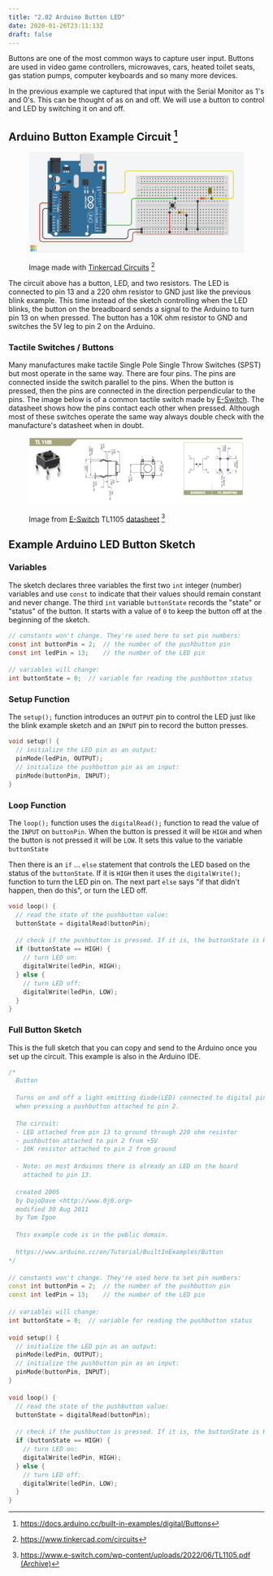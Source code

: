 ```yaml
---
title: "2.02 Arduino Button LED"
date: 2020-01-26T23:11:13Z
draft: false
---
```


Buttons are one of the most common ways to capture user input. Buttons are used in video game controllers, microwaves, cars, heated toilet seats, gas station pumps, computer keyboards and so many more devices.

In the previous example we captured that input with the Serial Monitor as 1's and 0's. This can be thought of as on and off. We will use a button to control and LED by switching it on and off.

## Arduino Button Example Circuit [^1]

<figure>

[![Arduino Button Circuit Image](arduino-led-button-circuit-made-with-tinkercad.png)](arduino-led-button-circuit-made-with-tinkercad.png)

<figcaption>

Image made with [Tinkercad Circuits](https://www.tinkercad.com/circuits) [^2]

</figcaption>
</figure>

The circuit above has a button, LED, and two resistors. The LED is connected to pin 13 and a 220 ohm resistor to GND just like the previous blink example. This time instead of the sketch controlling when the LED blinks, the button on the breadboard sends a signal to the Arduino to turn pin 13 on when pressed. The button has a 10K ohm resistor to GND and switches the 5V leg to pin 2 on the Arduino.

### Tactile Switches / Buttons

Many manufactures make tactile Single Pole Single Throw Switches (SPST) but most operate in the same way. There are four pins. The pins are connected inside the switch parallel to the pins. When the button is pressed, then the pins are connected in the direction perpendicular to the pins. The image below is of a common tactile switch made by [E-Switch](https://www.e-switch.com/). The datasheet shows how the pins contact each other when pressed. Although most of these switches operate the same way always double check with the manufacture's datasheet when in doubt.

<figure>

[![Tactile Switch Information from E-Switch Datasheet](e-switch-TL1105-from-datasheet.jpg)](<(e-switch-TL1105-from-datasheet.jpg)>)

<figcaption>

Image from [E-Switch](https://www.e-switch.com/) TL1105 [datasheet](https://www.e-switch.com/wp-content/uploads/2022/06/TL1105.pdf) [^3]

</figcaption>
</figure>

## Example Arduino LED Button Sketch

### Variables

The sketch declares three variables the first two `int` integer (number) variables and use `const` to indicate that their values should remain constant and never change. The third `int` variable `buttonState` records the "state" or "status" of the button. It starts with a value of `0` to keep the button off at the beginning of the sketch.

```C
// constants won't change. They're used here to set pin numbers:
const int buttonPin = 2;  // the number of the pushbutton pin
const int ledPin = 13;    // the number of the LED pin

// variables will change:
int buttonState = 0;  // variable for reading the pushbutton status

```

### Setup Function

The `setup();` function introduces an `OUTPUT` pin to control the LED just like the blink example sketch and an `INPUT` pin to record the button presses.

```C
void setup() {
  // initialize the LED pin as an output:
  pinMode(ledPin, OUTPUT);
  // initialize the pushbutton pin as an input:
  pinMode(buttonPin, INPUT);
}
```

### Loop Function

The `loop();` function uses the `digitalRead();` function to read the value of the `INPUT` on `buttonPin`. When the button is pressed it will be `HIGH` and when the button is not pressed it will be `LOW`. It sets this value to the variable `buttonState`

Then there is an `if` ... `else` statement that controls the LED based on the status of the `buttonState`. If it is `HIGH` then it uses the `digitalWrite();` function to turn the LED pin on. The next part `else` says "if that didn't happen, then do this", or turn the LED off.

```C
void loop() {
  // read the state of the pushbutton value:
  buttonState = digitalRead(buttonPin);

  // check if the pushbutton is pressed. If it is, the buttonState is HIGH:
  if (buttonState == HIGH) {
    // turn LED on:
    digitalWrite(ledPin, HIGH);
  } else {
    // turn LED off:
    digitalWrite(ledPin, LOW);
  }
}

```

### Full Button Sketch

This is the full sketch that you can copy and send to the Arduino once you set up the circuit. This example is also in the Arduino IDE.

```C++
/*
  Button

  Turns on and off a light emitting diode(LED) connected to digital pin 13,
  when pressing a pushbutton attached to pin 2.

  The circuit:
  - LED attached from pin 13 to ground through 220 ohm resistor
  - pushbutton attached to pin 2 from +5V
  - 10K resistor attached to pin 2 from ground

  - Note: on most Arduinos there is already an LED on the board
    attached to pin 13.

  created 2005
  by DojoDave <http://www.0j0.org>
  modified 30 Aug 2011
  by Tom Igoe

  This example code is in the public domain.

  https://www.arduino.cc/en/Tutorial/BuiltInExamples/Button
*/

// constants won't change. They're used here to set pin numbers:
const int buttonPin = 2;  // the number of the pushbutton pin
const int ledPin = 13;    // the number of the LED pin

// variables will change:
int buttonState = 0;  // variable for reading the pushbutton status

void setup() {
  // initialize the LED pin as an output:
  pinMode(ledPin, OUTPUT);
  // initialize the pushbutton pin as an input:
  pinMode(buttonPin, INPUT);
}

void loop() {
  // read the state of the pushbutton value:
  buttonState = digitalRead(buttonPin);

  // check if the pushbutton is pressed. If it is, the buttonState is HIGH:
  if (buttonState == HIGH) {
    // turn LED on:
    digitalWrite(ledPin, HIGH);
  } else {
    // turn LED off:
    digitalWrite(ledPin, LOW);
  }
}
```

[^1]: https://docs.arduino.cc/built-in-examples/digital/Buttons
[^2]: https://www.tinkercad.com/circuits
[^3]: https://www.e-switch.com/wp-content/uploads/2022/06/TL1105.pdf [(Archive)](TL1105.pdf)
